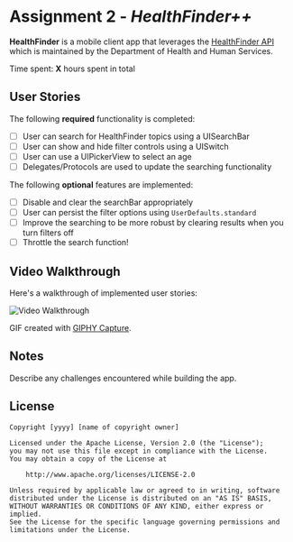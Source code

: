 # Assignment 2 - *HealthFinder++*

**HealthFinder** is a mobile client app that leverages the [HealthFinder API](https://healthfinder.gov/Developer/How_to_Use.aspx#) which is maintained by the Department of Health and Human Services.

Time spent: **X** hours spent in total

## User Stories

The following **required** functionality is completed:

- [ ] User can search for HealthFinder topics using a UISearchBar
- [ ] User can show and hide filter controls using a UISwitch
- [ ] User can use a UIPickerView to select an age
- [ ] Delegates/Protocols are used to update the searching functionality

The following **optional** features are implemented:
- [ ] Disable and clear the searchBar appropriately
- [ ] User can persist the filter options using `UserDefaults.standard`
- [ ] Improve the searching to be more robust by clearing results when you turn filters off
- [ ] Throttle the search function!

## Video Walkthrough

Here's a walkthrough of implemented user stories:

<img src='your-local-link-to-gif' title='Video Walkthrough' width='' alt='Video Walkthrough' />

GIF created with [GIPHY Capture](https://itunes.apple.com/us/app/gifgrabber/id668208984?mt=12).

## Notes

Describe any challenges encountered while building the app.

## License

    Copyright [yyyy] [name of copyright owner]

    Licensed under the Apache License, Version 2.0 (the "License");
    you may not use this file except in compliance with the License.
    You may obtain a copy of the License at

        http://www.apache.org/licenses/LICENSE-2.0

    Unless required by applicable law or agreed to in writing, software
    distributed under the License is distributed on an "AS IS" BASIS,
    WITHOUT WARRANTIES OR CONDITIONS OF ANY KIND, either express or implied.
    See the License for the specific language governing permissions and
    limitations under the License.